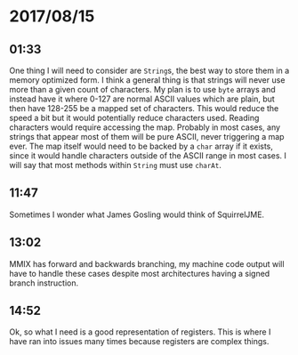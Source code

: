 # 2017/08/15

## 01:33

One thing I will need to consider are `String`s, the best way to store them in
a memory optimized form. I think a general thing is that strings will never
use more than a given count of characters. My plan is to use `byte` arrays and
instead have it where 0-127 are normal ASCII values which are plain, but then
have 128-255 be a mapped set of characters. This would reduce the speed a bit
but it would potentially reduce characters used. Reading characters would
require accessing the map. Probably in most cases, any strings that appear
most of them will be pure ASCII, never triggering a map ever. The map itself
would need to be backed by a `char` array if it exists, since it would handle
characters outside of the ASCII range in most cases. I will say that most
methods within `String` must use `charAt`.

## 11:47

Sometimes I wonder what James Gosling would think of SquirrelJME.

## 13:02

MMIX has forward and backwards branching, my machine code output will have to
handle these cases despite most architectures having a signed branch
instruction.

## 14:52

Ok, so what I need is a good representation of registers. This is where I have
ran into issues many times because registers are complex things.
